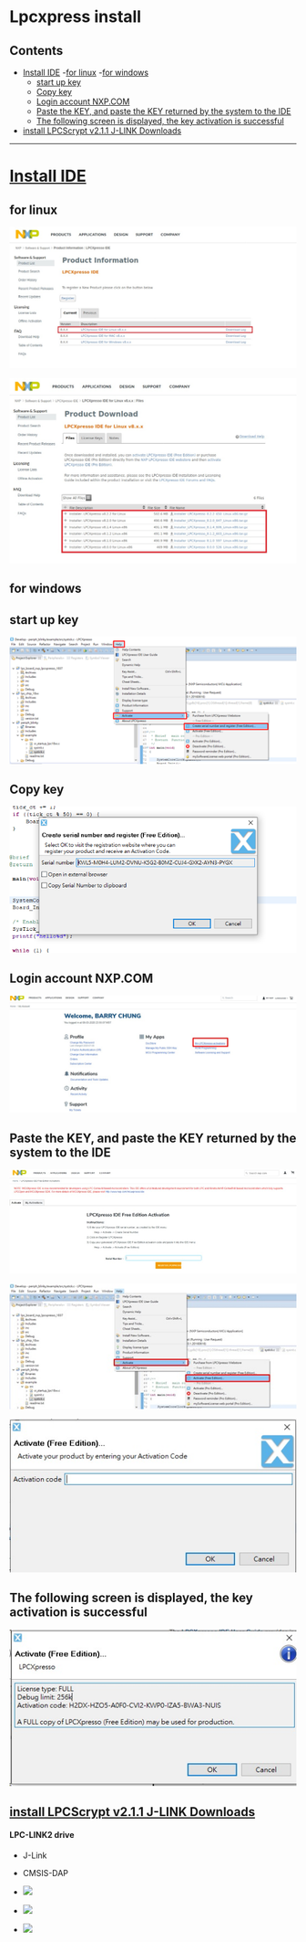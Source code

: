 # Lpcxpress install

## Contents
- [Install IDE](#Install-IDE)
  -[for linux](#for-linux)
  -[for windows](#for-windows)
  - [start up key](#start-up-key)
  - [Copy key](#Copy-key)
  - [Login account NXP.COM](#Login-account-NXP.COM)
  - [Paste the KEY, and paste the KEY returned by the system to the IDE](#Paste-the-KEY-and-paste-the-KEY-returned-by-the-system-to-the-IDE)
  - [The following screen is displayed, the key activation is successful](#The-following-screen-is-displayed-the-key-activation-is-successful)
- [install LPCScrypt v2.1.1 J-LINK Downloads](#install-LPCScrypt-v2.1.1-J-LINK-Downloads)
---


# [Install IDE](https://www.nxp.com/)

## for linux

![](001.jpg)
 
![](002.jpg)

## for windows

## start up key

![](003.png)

## Copy key

![](004.png)

## Login account NXP.COM 

![](005.jpg)

## Paste the KEY, and paste the KEY returned by the system to the IDE

![](006.jpg)

![](007.jpg)

![](008.jpg)

## The following screen is displayed, the key activation is successful

![](009.jpg)

## [install LPCScrypt v2.1.1 J-LINK Downloads](https://www.nxp.com/design/microcontrollers-developer-resources/lpc-microcontroller-utilities/lpcscrypt-v2-1-1:LPCSCRYPT)

#### LPC-LINK2 drive

* J-Link 
* CMSIS-DAP

* ![](https://i.imgur.com/VgBBcxU.png)

* ![](https://i.imgur.com/EwdSSKy.png)

* ![](https://i.imgur.com/cwnjhVu.png)
